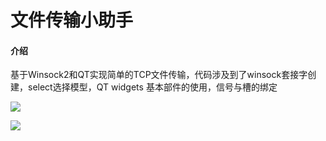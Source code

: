 # 文件传输小助手

#### 介绍

基于Winsock2和QT实现简单的TCP文件传输，代码涉及到了winsock套接字创建，select选择模型，QT widgets 基本部件的使用，信号与槽的绑定

![](https://s2.loli.net/2024/03/14/DpWwS3rMRhCQVGP.png)

![](https://s2.loli.net/2024/03/14/3Fokd2DiYnbj9XW.png)
